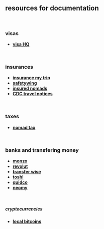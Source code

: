 
## resources for documentation

<br>


### visas

* **[visa HQ](https://www.visahq.com/)**

<br>


### insurances

* **[insurance my trip](https://www.insuremytrip.com/)**
* **[safetywing](https://safetywing.com/nomad-insurance)**
* **[insured nomads](https://insurednomads.com)**
* **[CDC travel notices](https://wwwnc.cdc.gov/travel/notices)**

<br>


### taxes

* **[nomad tax](https://www.nomadtax.io/)**

<br>

### banks and transfering money

* **[monzo](https://monzo.com/)**
* **[revolut](https://www.revolut.com/en-US)**
* **[transfer wise](https://transferwise.com/us)**
* **[toshl](https://toshl.com/)**
* **[quidco](https://www.quidco.com/)**
* **[neomy](https://neomy.io/)**

<br>

##### cryptocurrencies

* **[local bitcoins](https://localbitcoins.com/)**
